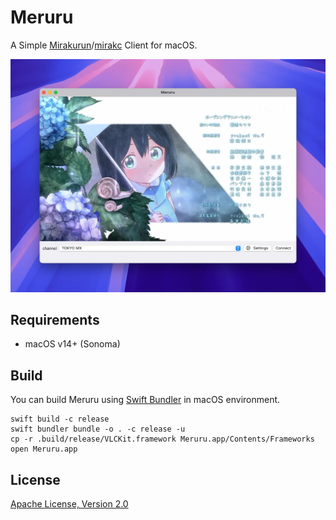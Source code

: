 # Meruru

A Simple [Mirakurun](https://github.com/Chinachu/Mirakurun)/[mirakc](https://github.com/mirakc/mirakc) Client for macOS.

![Meruru](./Meruru.webp)

## Requirements

- macOS v14+ (Sonoma)

## Build

You can build Meruru using [Swift Bundler](https://swiftbundler.dev/) in macOS environment.

```shell
swift build -c release
swift bundler bundle -o . -c release -u
cp -r .build/release/VLCKit.framework Meruru.app/Contents/Frameworks
open Meruru.app
```

## License

[Apache License, Version 2.0](LICENSE)

